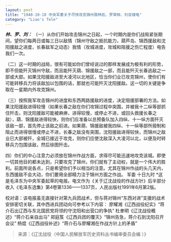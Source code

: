 ```yaml
---
layout: post
title: "1948-10-10 中央军委关于尽快攻克锦州致林彪、罗荣桓、刘亚楼电"
category: "Liao's Tele"
---
```


***林、罗、刘：***
（一）从你们开始攻击锦州之日起，一个时期内是你们战局紧张期间，望你们每两日或每三日以敌情（锦州守敌之抵抗能力，葫芦岛、锦西援敌和沈阳援敌之进度，长春敌军之动态）我情（攻城进度，攻城和阻援之伤亡程度）电告我们一次。

（二）这一时期的战局，很有可能如你们曾经说过的那样发展成为极有利的形势，即不但能歼灭锦州守敌，而且能歼灭葫、锦援敌之一部，而且能歼灭长春逃敌之一部或大部。如果沈阳援敌进至大凌河以北地区，恰当你们业已攻克锦州，使你们有可能转移兵力将该敌加以包围的话，那就也可能歼灭沈阳援敌。这一切的关键是争取在一星期内外攻克锦州。

（三）按照我军攻击锦州的进度和东西两路援敌的进度，决定阻援部署的方法。如果沈阳援敌进得较慢（如果长春之敌在你们攻锦过程中突围，并被我十二纵等部抓住歼击，则沈阳援敌可能被麻痹，进得较慢，或停止不进，或回头救援长春之敌），葫、锦援敌进得较快，则你们应准备以总预备队加入四纵、十一纵方面歼灭该敌一部，首先停止该敌之前进。如果葫、锦援敌被我四纵、十一纵等部所箝制和阻止而进得很慢或停止不进，长春之敌没有突围，沈阳援敌进得较快，而锦州之敌业已大部被歼，全城已接近于攻克，则你们应使沈敌深入大凌河以北，以便及时转移兵力包围该敌，然后徐图歼击。

四）你们的中心注意力必须放在锦州作战方面，求得尽可能迅速地攻克该城。即使一切其他目的都未达到，只要攻克了锦州，你们就有了主动权，就是一个伟大的胜利。前面所说各点，只是希望你们予以相当的注意。尤其在锦州作战的头几天内，东西援敌不会大动，你们要用全部精力注于锦州方面之作战。
军委
十日九时
*这是毛泽东为中央军委起草的电报。电文作为《关于辽沈战役的作战方针》后半部分收入《毛泽东选集》第4卷第1336——1337页，人民出版社1991年6月第2版。

校对语：该电报虽无直接针对第九兵团战术，但与蒋对锦州“东西对进”支援的战术安排密切关联，其中西进兵团动向可参考以下内容：
廖耀湘《辽西战役纪实》“蒋介石出辽西与东北国民党将领的守沈阳和出营口的争执”
杜聿明《辽沈战役概述》“蒋介石亲自出马”
郑庭笈《辽西兵团的覆灭》“锦州告急，蒋介石到沈阳召开会议”
杨焜《辽西战役补述》“蒋介石与廖耀湘在作战方针上的矛盾”




> 来源：《辽沈战役（中国人民解放军历史资料丛书编审委员会编 ）》
